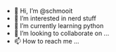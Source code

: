 - 👋 Hi, I’m @schmooit
- 👀 I’m interested in nerd stuff
- 🌱 I’m currently learning python
- 💞️ I’m looking to collaborate on ...
- 📫 How to reach me ...

<!---
schmooit/schmooit is a ✨ special ✨ repository because its `README.md` (this file) appears on your GitHub profile.
You can click the Preview link to take a look at your changes.
--->
